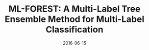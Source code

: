 ---
title: "ML-FOREST: A Multi-Label Tree Ensemble Method for Multi-Label Classification "
collection: journals_main
permalink: /publication/ML
date: 2016-06-15
venue: "IEEE Trans. Knowl. Data Eng "
city: 
state: ""
thumbnail: "ML.png"
teaser : 
authors: "Qingyao Wu, Mingkui Tan, Hengjie Song, Jian Chen, Michael K. Ng"
bibtex: ML.txt
uri: ML.pdf
arxiv: 
project: 
source:
poster: 
data:
---